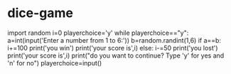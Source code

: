# dice-game

import random
i=0
playerchoice='y'
while playerchoice=="y":
    a=int(input('Enter a number from 1 to 6:'))
    b=random.randint(1,6)
    if a==b:
        i+=100
        print('you win')
        print('your score is',i)
    else:
        i-=50
        print('you lost')
        print('your score is',i)
    print("do you want to continue? Type 'y' for yes and 'n' for no")
    playerchoice=input()  

